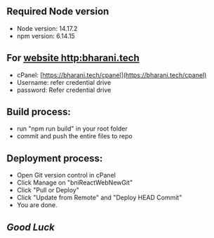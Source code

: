 ## Required Node version

- Node version: 14.17.2
- npm version: 6.14.15

## For [website http:bharani.tech](http:bharani.tech)
- cPanel: [https://bharani.tech/cpanel](https://bharani.tech/cpanel)
- Username: refer credential drive
- password: Refer credential drive

## Build process:
- run "npm run build" in your root folder
- commit and push the entire files to repo

## Deployment process:
- Open Git version control in cPanel
- Click Manage on "bniReactWebNewGit"
- Click "Pull or Deploy"
- Click "Update from Remote" and "Deploy HEAD Commit"
- You are done.

## _Good Luck_
